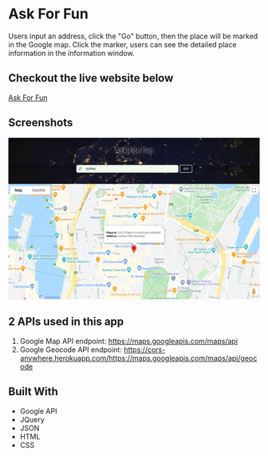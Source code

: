 # Ask For Fun
Users input an address, click the "Go" button, then the place will be marked in the Google map. Click the marker, users can see the detailed place information in the information window.

## Checkout the live website below
[Ask For Fun](https://yingl1984.github.io/search_place/)

## Screenshots
![screenshot](screenshot.png)

## 2 APIs used in this app
1. Google Map API endpoint: 
https://maps.googleapis.com/maps/api
2. Google Geocode API endpoint: 
https://cors-anywhere.herokuapp.com/https://maps.googleapis.com/maps/api/geocode

## Built With
- Google API
- JQuery
- JSON
- HTML
- CSS

